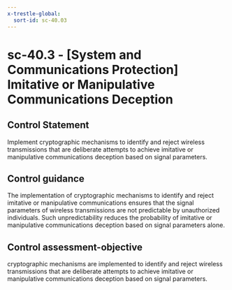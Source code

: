 ```yaml
---
x-trestle-global:
  sort-id: sc-40.03
---
```


# sc-40.3 - \[System and Communications Protection\] Imitative or Manipulative Communications Deception

## Control Statement

Implement cryptographic mechanisms to identify and reject wireless transmissions that are deliberate attempts to achieve imitative or manipulative communications deception based on signal parameters.

## Control guidance

The implementation of cryptographic mechanisms to identify and reject imitative or manipulative communications ensures that the signal parameters of wireless transmissions are not predictable by unauthorized individuals. Such unpredictability reduces the probability of imitative or manipulative communications deception based on signal parameters alone.

## Control assessment-objective

cryptographic mechanisms are implemented to identify and reject wireless transmissions that are deliberate attempts to achieve imitative or manipulative communications deception based on signal parameters.
